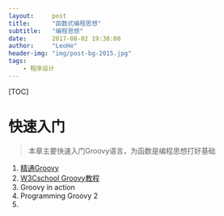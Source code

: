 ```yaml
---
layout:     post
title:      "函数式编程思想"
subtitle:   "编程思想"
date:       2017-08-02 19:38:00
author:     "LeoHe"
header-img: "img/post-bg-2015.jpg"
tags:
    - 程序设计	
---
```


[TOC]

# 快速入门

> 本章主要快速入门Groovy语言，为函数是编程思想打好基础

1. [精通Groovy](https://www.ibm.com/developerworks/cn/education/java/j-groovy/j-groovy.html)
2. [W3Cschool Groovy教程](https://www.w3cschool.cn/groovy/)
3. Groovy in action
4. Programming Groovy 2
5. ​
